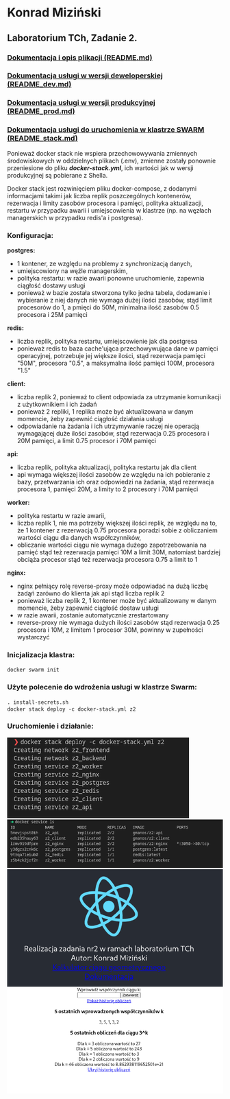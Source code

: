 # **Konrad Miziński**
## **Laboratorium TCh, Zadanie 2.**

### [Dokumentacja i opis plikacji (README.md)](README.md)
### [Dokumentacja usługi w wersji deweloperskiej (README_dev.md)](README_dev.md)
### [Dokumentacja usługi w wersji produkcyjnej (README_prod.md)](README_prod.md)
### [Dokumentacja usługi do uruchomienia w klastrze SWARM (README_stack.md)](README_stack.md)

Ponieważ docker stack nie wspiera przechowowywania zmiennych środowiskowych w oddzielnych plikach (.env), zmienne zostały ponownie przeniesione do pliku ***docker-stack.yml***, ich wartości jak w wersji produkcyjnej są pobierane z Shella.

Docker stack jest rozwinięciem pliku docker-compose, z dodanymi informacjami takimi jak liczba replik poszczególnych kontenerów, rezerwacja i limity zasobów procesora i pamięci, polityka aktualizacji, restartu w przypadku awarii i umiejscowienia w klastrze (np. na węzłach managerskich w przypadku redis'a i postgresa).

### **Konfiguracja:**

**postgres:**
- 1 kontener, ze względu na problemy z synchronizacją danych,
- umiejscowiony na węźle managerskim,
- polityka restartu: w razie awarii ponowne uruchomienie, zapewnia ciągłość dostawy usługi
- ponieważ w bazie została stworzona tylko jedna tabela, dodawanie i wybieranie z niej danych nie wymaga dużej ilości zasobów, stąd limit procesorów do 1, a pmięci do 50M, minimalna ilość zasobów 0.5 procesora i 25M pamięci

**redis:**
- liczba replik, polityka restartu, umiejscowienie jak dla postgresa
- ponieważ redis to baza cache'ująca przechowywująca dane w pamięci operacyjnej, potrzebuje jej większe ilości, stąd rezerwacja pamięci "50M", procesora "0.5", a maksymalna ilość pamięci 100M, procesora "1.5"

**client:**
- liczba replik 2, ponieważ to client odpowiada za utrzymanie komunikacji z użytkownikiem i ich żadań
- ponieważ 2 repliki, 1 replika może być aktualizowana w danym momencie, żeby zapewnić ciągłość działania usługi
- odpowiadanie na żadania i ich utrzymywanie raczej nie operacją wymagającej duże ilości zasobów, stąd rezerwacja 0.25 procesora i 20M pamięci, a limit 0.75 procesor i 70M pamięci

**api:**
- liczba replik, polityka aktualizacji, polityka restartu jak dla client
- api wymaga większej ilości zasobów ze względu na ich pobieranie z bazy, przetwarzania ich oraz odpowiedzi na żadania, stąd rezerwacja procesora 1, pamięci 20M, a limity to 2 procesory i 70M pamięci

**worker:**
- polityka restartu w razie awarii,
- liczba replik 1, nie ma potrzeby większej ilości replik, ze względu na to, że 1 kontener z rezerwacją 0.75 procesora poradzi sobie z obliczaniem wartości ciągu dla danych współczynników,
- obliczanie wartości ciągu nie wymaga dużego zapotrzebowania na pamięć stąd też rezerwacja pamięci 10M a limit 30M, natomiast bardziej obciąża procesor stąd też rezerwacja procesora 0.75 a limit to 1

**nginx:**
- nginx pełniący rolę reverse-proxy może odpowiadać na dużą liczbę żadąń zarówno do klienta jak api stąd liczba replik 2
- ponieważ liczba replik 2, 1 kontener może być aktualizowany w danym momencie, żeby zapewnić ciągłość dostaw usługi
- w razie awarii, zostanie automatycznie zrestartowany
- reverse-proxy nie wymaga dużych ilości zasobów stąd rezerwacja 0.25 procesora i 10M, z limitem 1 procesor 30M, powinny w zupełności wystarczyć


### Inicjalizacja klastra:
```
docker swarm init
```

### Użyte polecenie do wdrożenia usługi w klastrze Swarm:
```
. install-secrets.sh
docker stack deploy -c docker-stack.yml z2
```

### Uruchomienie i działanie:

![](/screenshots/readme_stack/1.png)
![](/screenshots/readme_stack/2.png)
![](/screenshots/readme_stack/3.png)